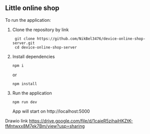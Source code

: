 ## Little online shop

To run the application:
1) Clone the repository by link
   ```shell
    git clone https://github.com/NikBel3476/device-online-shop-server.git
    cd device-online-shop-server
   ```
2) Install dependencies
    ```shell
    npm i
    ```
   or
    ```shell
    npm install
    ```
3) Run the application
    ```shell
    npm run dev
    ```
   App will start on http://localhost:5000



Drawio link https://drive.google.com/file/d/1caieR5zihaiHKZtK-fMntwxx8M7ek7Bm/view?usp=sharing
